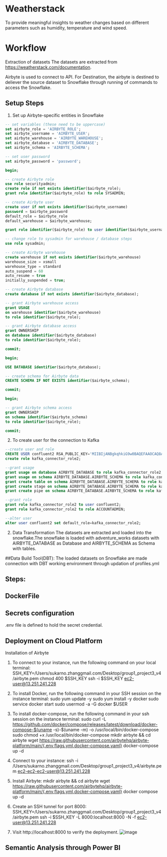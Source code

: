 # Weatherstack
To provide meaningful insights to weather changes based on different parameters such as humidity, temperature and wind speed.

# Workflow
Extraction of datasets
The datasets are extracted from https://weatherstack.com/documentation.

Airbyte is used to connect to API.
For Destination, the airbyte is destined to deliever the source dataset to Snowflake through running of commands to access the Snowflake.

## Setup Steps
1. Set up Airbyte-specific entities in Snowflake
```sql
-- set variables (these need to be uppercase)
set airbyte_role = 'AIRBYTE_ROLE';
set airbyte_username = 'AIRBYTE_USER';
set airbyte_warehouse = 'AIRBYTE_WAREHOUSE';
set airbyte_database = 'AIRBYTE_DATABASE';
set airbyte_schema = 'AIRBYTE_SCHEMA';

-- set user password
set airbyte_password = 'password';

begin;

-- create Airbyte role
use role securityadmin;
create role if not exists identifier($airbyte_role);
grant role identifier($airbyte_role) to role SYSADMIN;

-- create Airbyte user
create user if not exists identifier($airbyte_username)
password = $airbyte_password
default_role = $airbyte_role
default_warehouse = $airbyte_warehouse;

grant role identifier($airbyte_role) to user identifier($airbyte_username);

-- change role to sysadmin for warehouse / database steps
use role sysadmin;

-- create Airbyte warehouse
create warehouse if not exists identifier($airbyte_warehouse)
warehouse_size = xsmall
warehouse_type = standard
auto_suspend = 60
auto_resume = true
initially_suspended = true;

-- create Airbyte database
create database if not exists identifier($airbyte_database);

-- grant Airbyte warehouse access
grant USAGE
on warehouse identifier($airbyte_warehouse)
to role identifier($airbyte_role);

-- grant Airbyte database access
grant OWNERSHIP
on database identifier($airbyte_database)
to role identifier($airbyte_role);

commit;

begin;

USE DATABASE identifier($airbyte_database);

-- create schema for Airbyte data
CREATE SCHEMA IF NOT EXISTS identifier($airbyte_schema);

commit;

begin;

-- grant Airbyte schema access
grant OWNERSHIP
on schema identifier($airbyte_schema)
to role identifier($airbyte_role);

commit;
```

2. To create user for the connection to Kafka
```sql
--create user and role
CREATE USER confluent2 RSA_PUBLIC_KEY='MIIBIjANBgkqhkiG9w0BAQEFAAOCAQ8AMIIBCgKCAQEA1V+WROjik7v1oDRJxHa0Tl7ejtKm4SjuJ2qBiHKq06ja5mR977xmWorjeqNPLJ5Qkxwa+PDW6iXUTmZXyo/y7XCP/LXvYf1d4wphEU/PVLygnneqQAoVck09eiHSl/dgFNKbYlT3w+ko1Su+iZwYo7k2HonI4845hlUhe0MwoA3d2biwSMdWS5/WSOoxCUpYj/+kzKURLu4GmkJftpriYhNnLPnUrS6bUhfF8XJS0qa+AvVv/J96W5gIhXP3FFDGePjtrS+4bGAg/rpGu0w+X/7oVGNjo35cKO0R78mmk7c431pU3QHAvQZTgemSVaG6QFnRnC47uaulbWBIwjFT/QIDAQAB';
create role kafka_connector_role2;

--grant usage
grant usage on database AIRBYTE_DATABASE to role kafka_connector_role2;AIRBYTE_DATABASE.AIRBYTE_SCHEMA.WEATHERSTACK_CURRENT_WEATHER_CURRENT
grant usage on schema AIRBYTE_DATABASE.AIRBYTE_SCHEMA to role kafka_connector_role2;
grant create table on schema AIRBYTE_DATABASE.AIRBYTE_SCHEMA to role kafka_connector_role2;
grant create stage on schema AIRBYTE_DATABASE.AIRBYTE_SCHEMA to role kafka_connector_role2;
grant create pipe on schema AIRBYTE_DATABASE.AIRBYTE_SCHEMA to role kafka_connector_role2;

--grant role
grant role kafka_connector_role2 to user confluent2;
grant role kafka_connector_role2 to role ACCOUNTADMIN;

--alter user
alter user confluent2 set default_role=kafka_connector_role2;

```


2. Data Transformation
The datasets are extracted and loaded into the snowflake.The snowflake is loaded with adventure_works datasets with AIRBYTE_DATABASE as Database and AIRBYTE_SCHEMA as  Schema with tables.

##Data Build Tool(DBT):
The loaded datasets on Snowflake are made connection with DBT working environment through updation of profiles.yml

## Steps:


## DockerFile


## Secrets configuration
.env file is defined to hold the secret credential.

## Deployment on Cloud Platform
Installation of Airbyte
1.	To connect to your instance, run the following command on your local terminal:
SSH_KEY=/Users/sukarno.zhanggmail.com/Desktop/group1_project3_v4/airbyte.pem
chmod 400 $SSH_KEY 
ssh -i $SSH_KEY ec2-user@13.251.241.228

2.	To install Docker, run the following command in your SSH session on the instance terminal:
sudo yum update -y
sudo yum install -y docker
sudo service docker start
sudo usermod -a -G docker $USER

3.	To install docker-compose, run the following command in your ssh session on the instance terminal:
sudo curl -L https://github.com/docker/compose/releases/latest/download/docker-compose-$(uname -s)-$(uname -m) -o /usr/local/bin/docker-compose
sudo chmod +x /usr/local/bin/docker-compose
mkdir airbyte && cd airbyte
wget https://raw.githubusercontent.com/airbytehq/airbyte-platform/main/{.env,flags.yml,docker-compose.yaml}
docker-compose up -d

1.	Connect to your instance:
ssh -i /Users/sukarno.zhanggmail.com/Desktop/group1_project3_v4/airbyte.pem ec2-ec2-ec2-user@13.251.241.228
2.	Install Airbyte:
mkdir airbyte && cd airbyte
wget https://raw.githubusercontent.com/airbytehq/airbyte-platform/main/{.env,flags.yml,docker-compose.yaml}
docker compose up -d

1.	Create an SSH tunnel for port 8000:
SSH_KEY=/Users/sukarno.zhanggmail.com/Desktop/group1_project3_v4/airbyte.pem
ssh -i $SSH_KEY -L 8000:localhost:8000 -N -f ec2-user@13.251.241.228
2.	Visit http://localhost:8000 to verify the deployment.
![image](https://user-images.githubusercontent.com/78150905/234257909-128b41b9-fb06-485c-a217-aa7e488c9968.png)


## Semantic Analysis through Power BI



